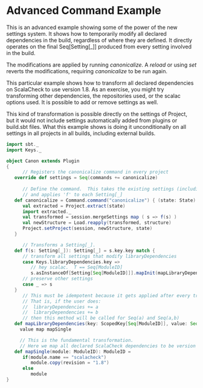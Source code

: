 # Advanced Command Example

This is an advanced example showing some of the power of the new settings system.  It shows how to temporarily modify all declared dependencies in the build, regardless of where they are defined.  It directly operates on the final Seq[Setting[_]] produced from every setting involved in the build.

The modifications are applied by running _canonicalize_.  A _reload_ or using _set_ reverts the modifications, requiring _canonicalize_ to be run again.

This particular example shows how to transform all declared dependencies on ScalaCheck to use version 1.8.  As an exercise, you might try transforming other dependencies, the repositories used, or the scalac options used.  It is possible to add or remove settings as well.

This kind of transformation is possible directly on the settings of Project, but it would not include settings automatically added from plugins or build.sbt files.  What this example shows is doing it unconditionally on all settings in all projects in all builds, including external builds.

```scala
import sbt._
import Keys._

object Canon extends Plugin
{
      // Registers the canonicalize command in every project
   override def settings = Seq(commands += canonicalize)
      
      // Define the command.  This takes the existing settings (including any session settings)
      // and applies 'f' to each Setting[_]
   def canonicalize = Command.command("canonicalize") { (state: State) =>
      val extracted = Project.extract(state)
      import extracted._
      val transformed = session.mergeSettings map ( s => f(s) )
      val newStructure = Load.reapply(transformed, structure)
      Project.setProject(session, newStructure, state)
   }

      // Transforms a Setting[_].
   def f(s: Setting[_]): Setting[_] = s.key.key match {
      // transform all settings that modify libraryDependencies
      case Keys.libraryDependencies.key =>
         // hey scalac.  T == Seq[ModuleID]
         s.asInstanceOf[Setting[Seq[ModuleID]]].mapInit(mapLibraryDependencies)
      // preserve other settings
      case _ => s
   }
      // This must be idempotent because it gets applied after every transformation.
      // That is, if the user does:
      //  libraryDependencies += a
      //  libraryDependencies += b
      // then this method will be called for Seq(a) and Seq(a,b)
   def mapLibraryDependencies(key: ScopedKey[Seq[ModuleID]], value: Seq[ModuleID]): Seq[ModuleID] =
     value map mapSingle

     // This is the fundamental transformation.
     // Here we map all declared ScalaCheck dependencies to be version 1.8
   def mapSingle(module: ModuleID): ModuleID =
      if(module.name == "scalacheck") 
         module.copy(revision = "1.8") 
      else
         module
}
```
